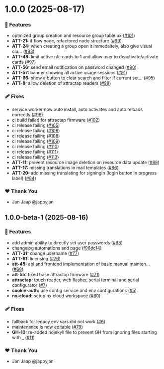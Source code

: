 # 1.0.0 (2025-08-17)

### 🚀 Features

- optmized group creation and resource group table ux ([#101](https://github.com/Attraccess/Attraccess/pull/101))
- **ATT-21:** if flow node, refactored node structure ([#99](https://github.com/Attraccess/Attraccess/pull/99))
- **ATT-24:** when creating a group open it immedaitely, also give visual clu… ([#83](https://github.com/Attraccess/Attraccess/pull/83))
- **ATT-49:** limit active nfc cards to 1 and allow user to deactivate/activate cards ([#97](https://github.com/Attraccess/Attraccess/pull/97))
- **ATT-56:** send email notification on password changed ([#90](https://github.com/Attraccess/Attraccess/pull/90))
- **ATT-57:** banner showing all active usage sessions ([#91](https://github.com/Attraccess/Attraccess/pull/91))
- **ATT-66:** show a button to clear search and filter if current set… ([#95](https://github.com/Attraccess/Attraccess/pull/95))
- **ATT-8:** allow deletion of attractap readers ([#98](https://github.com/Attraccess/Attraccess/pull/98))

### 🩹 Fixes

- service worker now auto install, auto activates and auto reloads correctly ([#96](https://github.com/Attraccess/Attraccess/pull/96))
- ci build failed for attractap firmware ([#102](https://github.com/Attraccess/Attraccess/pull/102))
- ci release failing ([#105](https://github.com/Attraccess/Attraccess/pull/105))
- ci release failing ([#106](https://github.com/Attraccess/Attraccess/pull/106))
- ci release failing ([#108](https://github.com/Attraccess/Attraccess/pull/108))
- ci release failing ([#109](https://github.com/Attraccess/Attraccess/pull/109))
- ci release failing ([#110](https://github.com/Attraccess/Attraccess/pull/110))
- ci release failing ([#111](https://github.com/Attraccess/Attraccess/pull/111))
- ci release failing ([#113](https://github.com/Attraccess/Attraccess/pull/113))
- **ATT-11:** prevent resource image deletion on resource data update ([#88](https://github.com/Attraccess/Attraccess/pull/88))
- **ATT-17:** missing translations in mail templates ([#86](https://github.com/Attraccess/Attraccess/pull/86))
- **ATT-20:** add missing translating for signingIn (login button in progress label) ([#84](https://github.com/Attraccess/Attraccess/pull/84))

### ❤️ Thank You

- Jan Jaap @jappyjan

## 1.0.0-beta-1 (2025-08-16)

### 🚀 Features

- add admin ability to directly set user passwords ([#63](https://github.com/Attraccess/Attraccess/pull/63))
- changelog automations and page ([f96dc14](https://github.com/Attraccess/Attraccess/commit/f96dc14))
- **ATT-31:** change username ([#77](https://github.com/Attraccess/Attraccess/pull/77))
- **ATT-61:** licensing ([#76](https://github.com/Attraccess/Attraccess/pull/76))
- **att-45:** api and frontend implementation of basic manual mainten… ([#68](https://github.com/Attraccess/Attraccess/pull/68))
- **att-55:** fixed base attractap firmware ([#71](https://github.com/Attraccess/Attraccess/pull/71))
- **attractap:** touch reader, web flasher, serial terminal and serial configurator ([#7](https://github.com/Attraccess/Attraccess/pull/7))
- **cookie-auth:** use config service and env configurations ([#5](https://github.com/Attraccess/Attraccess/pull/5))
- **nx-cloud:** setup nx cloud workspace ([#60](https://github.com/Attraccess/Attraccess/pull/60))

### 🩹 Fixes

- fallback for legacy env vars did not work ([#6](https://github.com/Attraccess/Attraccess/pull/6))
- maintenance is now editable ([#79](https://github.com/Attraccess/Attraccess/pull/79))
- **GH-10:** re-added nojekyll file to prevent GH from ignoring files starting with _ ([#11](https://github.com/Attraccess/Attraccess/pull/11))

### ❤️ Thank You

- Jan Jaap @jappyjan